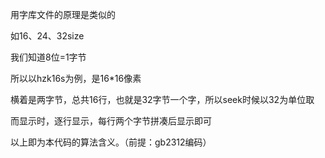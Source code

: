 用字库文件的原理是类似的

如16、24、32size

我们知道8位=1字节

所以以hzk16s为例，是16*16像素

横着是两字节，总共16行，也就是32字节一个字，所以seek时候以32为单位取



而显示时，逐行显示，每行两个字节拼凑后显示即可



以上即为本代码的算法含义。（前提：gb2312编码）